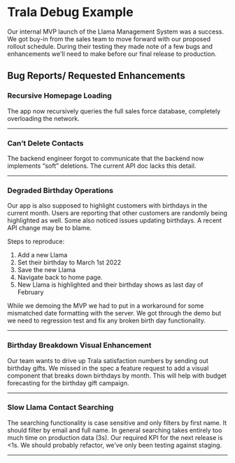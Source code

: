 # Trala Debug Example

Our internal MVP launch of the Llama Management System was a success.  We got buy-in from the sales team to move forward with our proposed rollout schedule. During their testing they made note of a few bugs and enhancements we'll need to make before our final release to production. 


## Bug Reports/ Requested Enhancements


### Recursive Homepage Loading
The app now recursively queries the full sales force database, completely overloading the network.

---

### Can’t Delete Contacts
The backend engineer forgot to communicate that the backend now implements “soft” deletions. The current API doc lacks this detail.

---

### Degraded Birthday Operations
Our app is also supposed to highlight customers with birthdays in the current month. 
Users are reporting that other customers are randomly being highlighted as well. Some also noticed issues updating birthdays. A recent API change may be to blame. 

Steps to reproduce:
1. Add a new Llama
1. Set their birthday to March 1st 2022
1. Save the new Llama
1. Navigate back to home page.
1. New Llama is highlighted and their birthday shows as last day of February


While we demoing the MVP we had to put in a workaround for some mismatched date formatting with the server. We got through the demo but we need to regression test and fix any broken birth day functionality.


---

### Birthday Breakdown Visual Enhancement
Our team wants to drive up Trala satisfaction numbers by sending out birthday gifts. We missed in the spec a feature request to add a visual component that breaks down birthdays by month. This will help with budget forecasting for the birthday gift campaign.

---

### Slow Llama Contact Searching
The searching functionality is case sensitive and only filters by first name. It should filter by email and full name.
In general searching takes entirely too much time on production data (3s). Our required KPI for the next release is <1s. We should probably refactor, we’ve only been testing against staging. 

---
